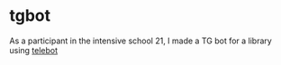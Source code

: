 # tgbot
As a participant in the intensive school 21, I made a TG bot for a library using [telebot](https://pypi.org/project/pyTelegramBotAPI/)
